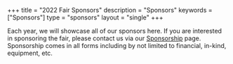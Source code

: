 +++
title = "2022 Fair Sponsors"
description = "Sponsors"
keywords = ["Sponsors"]
type = "sponsors"
layout = "single"
+++

Each year, we will showcase all of our sponsors here. If you are interested in sponsoring the fair, please contact us via our [Sponsorship](/sponsorship) page. Sponsorship comes in all forms including by not limited to financial, in-kind, equipment, etc.


